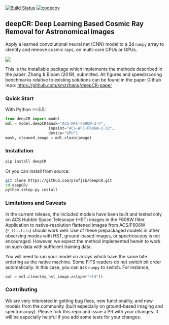 [![Build Status](https://travis-ci.com/profjsb/deepCR.svg?token=baKtC9yCzzwzzqM9ihAX&branch=master)](https://travis-ci.com/profjsb/deepCR) [![codecov](https://codecov.io/gh/profjsb/deepCR/branch/master/graph/badge.svg?token=SIwJFmKJqr)](https://codecov.io/gh/profjsb/deepCR)

## deepCR: Deep Learning Based Cosmic Ray Removal for Astronomical Images

Apply a learned convolutional neural net (CNN) model to a 2d `numpy` array to identify and remove cosmic rays, on multi-core CPUs or GPUs.

<img src="https://raw.githubusercontent.com/profjsb/deepCR/master/imgs/postage-sm.jpg" wdith="90%">


This is the installable package which implements the methods described in the paper: Zhang & Bloom (2019), submitted. All figures and speed/scoring benchmarks relative to existing solutions can be found in the paper Github repo: https://github.com/kmzzhang/deepCR-paper

### Quick Start

With Python >=3.5:

```python
from deepCR import model
mdl = model.deepCR(mask="ACS-WFC-F606W-2-4",
	               inpaint="ACS-WFC-F606W-2-32",
                   device="GPU")
mask, cleaned_image = mdl.clean(image)
```

### Installation

```bash
pip install deepCR
```

Or you can install from source:

```bash
git clone https://github.com/profjsb/deepCR.git
cd deepCR/
python setup.py install
```

### Limitations and Caveats

In the current release, the included models have been built and tested only on ACS Hubble Space Telescope (HST) images in the F606W filter. Application to native-resolution flattened images from ACS/F606W (`*_flt.fits`) should work well. Use of these prepackaged models in other observing modes with HST, ground-based images, or spectroscopy is not encouraged. However, we expect the method implemented herein to work on such data with sufficient training data.

You will need to run your model on arrays which have the same bite ordering as the native machine. Some FITS readers do not switch bit order automatically. In this case, you can ask `numpy` to switch. For instance,

```python
out = mdl.clean(my_hst_image.astype("<f4"))
```

### Contributing

We are very interested in getting bug fixes, new functionality, and new models from the community (built especially on ground-based imaging and spectroscopy). Please fork this repo and issue a PR with your changes. It will be especially helpful if you add some tests for your changes. 